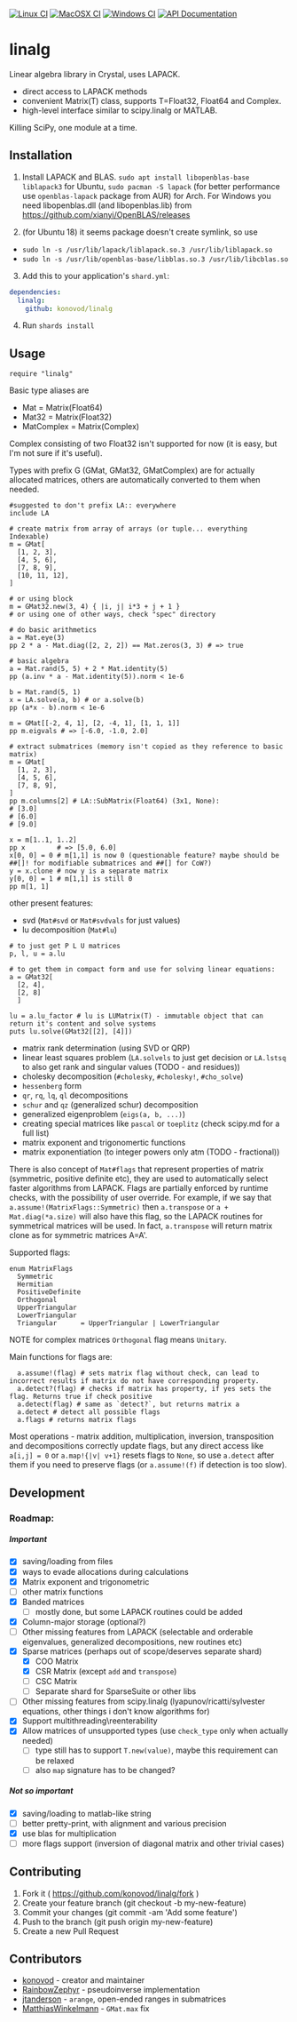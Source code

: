 [![Linux CI](https://github.com/konovod/linalg/actions/workflows/linux.yml/badge.svg)](https://github.com/konovod/linalg/actions/workflows/linux.yml)
[![MacOSX CI](https://github.com/konovod/linalg/actions/workflows/macos.yml/badge.svg)](https://github.com/konovod/linalg/actions/workflows/macos.yml)
[![Windows CI](https://github.com/konovod/linalg/actions/workflows/windows.yml/badge.svg)](https://github.com/konovod/linalg/actions/workflows/windows.yml)
[![API Documentation](https://img.shields.io/website?down_color=red&down_message=Offline&label=API%20Documentation&up_message=Online&url=https%3A%2F%2Fkonovod.github.io%2Flinalg%2F)](https://konovod.github.io/linalg)

# linalg
Linear algebra library in Crystal, uses LAPACK.
- direct access to LAPACK methods
- convenient Matrix(T) class, supports T=Float32, Float64 and Complex.
- high-level interface similar to scipy.linalg or MATLAB.

Killing SciPy, one module at a time.

## Installation

1. Install LAPACK and BLAS. `sudo apt install libopenblas-base liblapack3` for Ubuntu, `sudo pacman -S lapack` (for better performance use `openblas-lapack` package from AUR) for Arch. For Windows you need libopenblas.dll (and libopenblas.lib) from https://github.com/xianyi/OpenBLAS/releases

2. (for Ubuntu 18) it seems package doesn't create symlink, so use
- `sudo ln -s /usr/lib/lapack/liblapack.so.3 /usr/lib/liblapack.so`
- `sudo ln -s /usr/lib/openblas-base/libblas.so.3 /usr/lib/libcblas.so`

3. Add this to your application's `shard.yml`:

```yaml
dependencies:
  linalg:
    github: konovod/linalg
```
4. Run `shards install` 
## Usage

```crystal
require "linalg"
```
Basic type aliases are
- Mat = Matrix(Float64)
- Mat32 = Matrix(Float32)
- MatComplex = Matrix(Complex)

Complex consisting of two Float32 isn't supported for now (it is easy, but I'm not sure if it's useful).

Types with prefix G (GMat, GMat32, GMatComplex) are for actually allocated matrices,
others are automatically converted to them when needed.

```crystal
#suggested to don't prefix LA:: everywhere
include LA

# create matrix from array of arrays (or tuple... everything Indexable)
m = GMat[
  [1, 2, 3],
  [4, 5, 6],
  [7, 8, 9],
  [10, 11, 12],
]

# or using block
m = GMat32.new(3, 4) { |i, j| i*3 + j + 1 }
# or using one of other ways, check "spec" directory

# do basic arithmetics
a = Mat.eye(3)
pp 2 * a - Mat.diag([2, 2, 2]) == Mat.zeros(3, 3) # => true

# basic algebra
a = Mat.rand(5, 5) + 2 * Mat.identity(5)
pp (a.inv * a - Mat.identity(5)).norm < 1e-6

b = Mat.rand(5, 1)
x = LA.solve(a, b) # or a.solve(b)
pp (a*x - b).norm < 1e-6

m = GMat[[-2, 4, 1], [2, -4, 1], [1, 1, 1]]
pp m.eigvals # => [-6.0, -1.0, 2.0]

# extract submatrices (memory isn't copied as they reference to basic matrix)
m = GMat[
  [1, 2, 3],
  [4, 5, 6],
  [7, 8, 9],
]
pp m.columns[2] # LA::SubMatrix(Float64) (3x1, None):
# [3.0]
# [6.0]
# [9.0]

x = m[1..1, 1..2]
pp x        # => [5.0, 6.0]
x[0, 0] = 0 # m[1,1] is now 0 (questionable feature? maybe should be ##[]! for modifiable submatrices and ##[] for CoW?)
y = x.clone # now y is a separate matrix
y[0, 0] = 1 # m[1,1] is still 0
pp m[1, 1]

```
other present features:

- svd (`Mat#svd` or `Mat#svdvals` for just values)
- lu decomposition (`Mat#lu`)
```crystal
# to just get P L U matrices
p, l, u = a.lu

# to get them in compact form and use for solving linear equations:
a = GMat32[
  [2, 4],
  [2, 8]
  ]

lu = a.lu_factor # lu is LUMatrix(T) - immutable object that can return it's content and solve systems
puts lu.solve(GMat32[[2], [4]])
```
- matrix rank determination (using SVD or QRP)
- linear least squares problem (`LA.solvels` to just get decision or `LA.lstsq` to also get rank and singular values (TODO - and residues))
- cholesky decomposition (`#cholesky`, `#cholesky!`, `#cho_solve`)
- `hessenberg` form
- `qr`, `rq`, `lq`, `ql` decompositions
- `schur` and `qz` (generalized schur) decomposition
- generalized eigenproblem (`eigs(a, b, ...)`)
- creating special matrices like `pascal` or `toeplitz` (check scipy.md for a full list)
- matrix exponent and trigonomertic functions
- matrix exponentiation (to integer powers only atm (TODO - fractional))


There is also concept of `Mat#flags` that represent properties of matrix (symmetric, positive definite etc), they are used to automatically select faster algorithms from LAPACK. Flags are partially enforced by runtime checks, with the possibility of user override. For example, if we say that `a.assume!(MatrixFlags::Symmetric)` then `a.transpose` or `a + Mat.diag(*a.size)` will also have this flag, so the LAPACK routines for symmetrical matrices will be used. In fact, `a.transpose` will return matrix clone as for symmetric matrices A=A'.

Supported flags:
```crystal
enum MatrixFlags
  Symmetric
  Hermitian
  PositiveDefinite
  Orthogonal
  UpperTriangular
  LowerTriangular
  Triangular      = UpperTriangular | LowerTriangular
```
NOTE for complex matrices `Orthogonal` flag means `Unitary`.

Main functions for flags are:
```crystal
  a.assume!(flag) # sets matrix flag without check, can lead to incorrect results if matrix do not have corresponding property.
  a.detect?(flag) # checks if matrix has property, if yes sets the flag. Returns true if check positive
  a.detect(flag) # same as `detect?`, but returns matrix a
  a.detect # detect all possible flags
  a.flags # returns matrix flags
```
Most operations - matrix addition, multiplication, inversion, transposition and decompositions correctly update flags, but any direct access like `a[i,j] = 0` or `a.map!{|v| v+1}` resets flags to `None`, so use `a.detect` after them if you need to preserve flags (or `a.assume!(f)` if detection is too slow).

## Development

### Roadmap:

##### Important

- [x] saving/loading from files
- [x] ways to evade allocations during calculations
- [x] Matrix exponent and trigonometric
- [ ] other matrix functions
- [x] Banded matrices
  - [ ] mostly done, but some LAPACK routines could be added
- [x] Column-major storage (optional?)
- [ ] Other missing features from LAPACK (selectable and orderable eigenvalues, generalized decompositions, new routines etc)
- [x] Sparse matrices (perhaps out of scope/deserves separate shard)
  - [x] COO Matrix
  - [x] CSR Matrix (except `add` and `transpose`)
  - [ ] CSC Matrix
  - [ ] Separate shard for SparseSuite or other libs
- [ ] Other missing features from scipy.linalg (lyapunov/ricatti/sylvester equations, other things i don't know algorithms for)
- [x] Support multithreading\reenterability
- [x] Allow matrices of unsupported types (use `check_type` only when actually needed)
  - [ ] type still has to support `T.new(value)`, maybe this requirement can be relaxed
  - [ ] also `map` signature has to be changed?

##### Not so important

- [x] saving/loading to matlab-like string
- [ ] better pretty-print, with alignment and various precision
- [x] use blas for multiplication
- [ ] more flags support (inversion of diagonal matrix and other trivial cases)

## Contributing

1. Fork it ( https://github.com/konovod/linalg/fork )
2. Create your feature branch (git checkout -b my-new-feature)
3. Commit your changes (git commit -am 'Add some feature')
4. Push to the branch (git push origin my-new-feature)
5. Create a new Pull Request

## Contributors

- [konovod](https://github.com/konovod) - creator and maintainer
- [RainbowZephyr](https://github.com/RainbowZephyr) - pseudoinverse implementation
- [jtanderson](https://github.com/jtanderson) - `arange`, open-ended ranges in submatrices
- [MatthiasWinkelmann](https://github.com/MatthiasWinkelmann) - `GMat.max` fix
